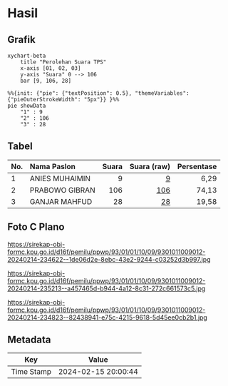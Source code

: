 # Hasil

## Grafik

```mermaid
xychart-beta
    title "Perolehan Suara TPS"
    x-axis [01, 02, 03]
    y-axis "Suara" 0 --> 106
    bar [9, 106, 28]
```

```mermaid
%%{init: {"pie": {"textPosition": 0.5}, "themeVariables": {"pieOuterStrokeWidth": "5px"}} }%%
pie showData
    "1" : 9
    "2" : 106
    "3" : 28
```

## Tabel

| No. | Nama Paslon    | Suara | Suara (raw) | Persentase |
|:--- |:-------------- | -----:| -----------:| ----------:|
| 1   | ANIES MUHAIMIN | 9     | [9][p-1]    | 6,29       |
| 2   | PRABOWO GIBRAN | 106   | [106][p-2]  | 74,13      |
| 3   | GANJAR MAHFUD  | 28    | [28][p-3]   | 19,58      |


[p-1]: https://github.com/gigit-pemilu/pemilu-2024-93-papua-selatan/blob/main/pilpres/hitung-suara/sub/93-papua-selatan/sub/01-merauke/sub/01-merauke/sub/1009-bambu-pemali/sub/012-tps/sub/paslon-1.txt
[p-2]: https://github.com/gigit-pemilu/pemilu-2024-93-papua-selatan/blob/main/pilpres/hitung-suara/sub/93-papua-selatan/sub/01-merauke/sub/01-merauke/sub/1009-bambu-pemali/sub/012-tps/sub/paslon-2.txt
[p-3]: https://github.com/gigit-pemilu/pemilu-2024-93-papua-selatan/blob/main/pilpres/hitung-suara/sub/93-papua-selatan/sub/01-merauke/sub/01-merauke/sub/1009-bambu-pemali/sub/012-tps/sub/paslon-3.txt

## Foto C Plano

https://sirekap-obj-formc.kpu.go.id/d16f/pemilu/ppwp/93/01/01/10/09/9301011009012-20240214-234622--1de06d2e-8ebc-43e2-9244-c03252d3b997.jpg

https://sirekap-obj-formc.kpu.go.id/d16f/pemilu/ppwp/93/01/01/10/09/9301011009012-20240214-235213--a457465d-b944-4a12-8c31-272c661573c5.jpg

https://sirekap-obj-formc.kpu.go.id/d16f/pemilu/ppwp/93/01/01/10/09/9301011009012-20240214-234823--82438941-e75c-4215-9618-5d45ee0cb2b1.jpg


## Metadata

| Key        | Value               |
| ---------- | ------------------- |
| Time Stamp | 2024-02-15 20:00:44 |



